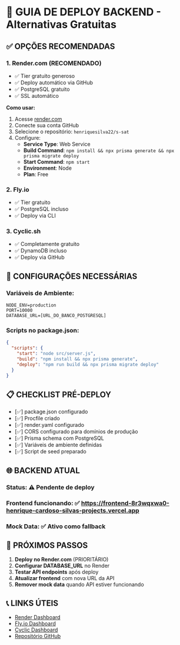 # 🚀 GUIA DE DEPLOY BACKEND - Alternativas Gratuitas

## ✅ OPÇÕES RECOMENDADAS

### 1. **Render.com** (RECOMENDADO)
- ✅ Tier gratuito generoso
- ✅ Deploy automático via GitHub
- ✅ PostgreSQL gratuito
- ✅ SSL automático

**Como usar:**
1. Acesse [render.com](https://render.com)
2. Conecte sua conta GitHub
3. Selecione o repositório: `henriquesilva22/s-sat`
4. Configure:
   - **Service Type**: Web Service
   - **Build Command**: `npm install && npx prisma generate && npx prisma migrate deploy`
   - **Start Command**: `npm start`
   - **Environment**: Node
   - **Plan**: Free

### 2. **Fly.io**
- ✅ Tier gratuito
- ✅ PostgreSQL incluso
- ✅ Deploy via CLI

### 3. **Cyclic.sh**
- ✅ Completamente gratuito
- ✅ DynamoDB incluso
- ✅ Deploy via GitHub

## 🔧 CONFIGURAÇÕES NECESSÁRIAS

### Variáveis de Ambiente:
```
NODE_ENV=production
PORT=10000
DATABASE_URL=[URL_DO_BANCO_POSTGRESQL]
```

### Scripts no package.json:
```json
{
  "scripts": {
    "start": "node src/server.js",
    "build": "npm install && npx prisma generate",
    "deploy": "npm run build && npx prisma migrate deploy"
  }
}
```

## 📋 CHECKLIST PRÉ-DEPLOY

- [✅] package.json configurado
- [✅] Procfile criado
- [✅] render.yaml configurado
- [✅] CORS configurado para domínios de produção
- [✅] Prisma schema com PostgreSQL
- [✅] Variáveis de ambiente definidas
- [✅] Script de seed preparado

## 🌐 BACKEND ATUAL

### Status: ⚠️ Pendente de deploy
### Frontend funcionando: ✅ https://frontend-8r3wqxwa0-henrique-cardoso-silvas-projects.vercel.app
### Mock Data: ✅ Ativo como fallback

## 🎯 PRÓXIMOS PASSOS

1. **Deploy no Render.com** (PRIORITÁRIO)
2. **Configurar DATABASE_URL** no Render
3. **Testar API endpoints** após deploy
4. **Atualizar frontend** com nova URL da API
5. **Remover mock data** quando API estiver funcionando

## 📞 LINKS ÚTEIS

- [Render Dashboard](https://render.com/dashboard)
- [Fly.io Dashboard](https://fly.io/dashboard)
- [Cyclic Dashboard](https://cyclic.sh)
- [Repositório GitHub](https://github.com/henriquesilva22/s-sat)
